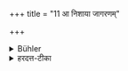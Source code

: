 +++
title = "11 आ निशाया जागरणम्"

+++

<details><summary>Bühler</summary>

11. Let him be awake from midnight.
</details>

<details><summary>हरदत्त-टीका</summary>

## सूत्रम्
आ निशाया जागरणम् ॥ ११ ॥
### टिप्पनी
निशा रात्रेर्मध्यमो भागः । आ तस्मात् जागृयात् न स्वप्यात् ॥११॥
</details>
